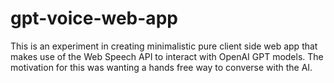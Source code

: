 # gpt-voice-web-app

This is an experiment in creating minimalistic pure client side web app that makes use of the Web Speech API to interact with OpenAI GPT models. The motivation for this was wanting a hands free way to converse with the AI.  

